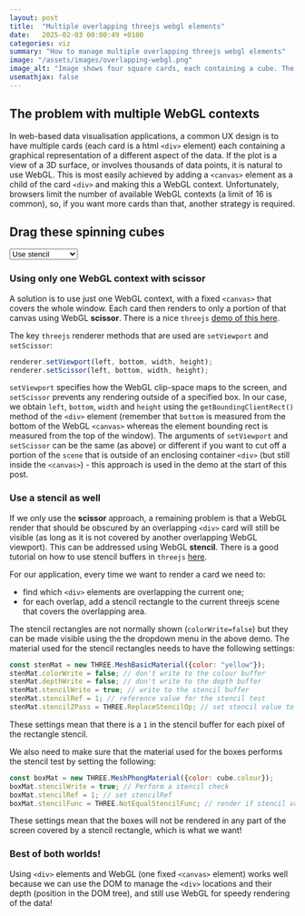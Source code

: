 ```yaml
---
layout: post
title:  "Multiple overlapping threejs webgl elements"
date:   2025-02-03 00:00:49 +0100
categories: viz
summary: "How to manage multiple overlapping threejs webgl elements"
image: "/assets/images/overlapping-webgl.png"
image_alt: "Image shows four square cards, each containing a cube. The cards are arranged at random and overlap each other."
usemathjax: false
---
```


## The problem with multiple WebGL contexts
In web-based data visualisation applications, a common UX design is to have multiple cards (each card is a html `<div>` element) each containing a graphical representation of a different aspect of the data. If the plot is a view of a 3D surface, or involves thousands of data points, it is natural to use WebGL. This is most easily achieved by adding a `<canvas>` element as a child of the card `<div>` and making this a WebGL context. Unfortunately, browsers limit the number of available WebGL contexts (a limit of 16 is common), so, if you want more cards than that, another strategy is required.


## Drag these spinning cubes
<select id="stencil">
    <option value="with">Use stencil</option>
    <option value="show">Show stencil</option>
    <option value="without">Don't use stencil</option>
</select>

<div id="target"></div>

### Using only one WebGL context with scissor
A solution is to use just one WebGL context, with a fixed `<canvas>` that covers the whole window. Each card then renders to only a portion of that canvas using WebGL **scissor**. There is a nice `threejs` [demo of this here](https://threejs.org/examples/webgl_multiple_elements.html).

The key `threejs` renderer methods that are used are `setViewport` and `setScissor`:
```js
renderer.setViewport(left, bottom, width, height);
renderer.setScissor(left, bottom, width, height);
```
`setViewport` specifies how the WebGL clip-space maps to the screen, and `setScissor` prevents any rendering outside of a specified box. In our case, we obtain `left`, `bottom`, `width` and `height` using the `getBoundingClientRect()` method of the `<div>` element (remember that `bottom` is measured from the bottom of the WebGL `<canvas>` whereas the element bounding rect is measured from the top of the window). The arguments of `setViewport` and `setScissor` can be the same (as above) or different if you want to cut off a portion of the `scene` that is outside of an enclosing container `<div>` (but still inside the `<canvas>`) - this approach is used in the demo at the start of this post.

### Use a stencil as well
If we only use the **scissor** approach, a remaining problem is that a WebGL render that should be obscured by an overlapping `<div>` card will still be visible (as long as it is not covered by another overlapping WebGL viewport). This can be addressed using WebGL **stencil**. There is a good tutorial on how to use stencil buffers in `threejs` [here](https://www.youtube.com/watch?v=X93GxW84t84).

For our application, every time we want to render a card we need to:

* find which `<div>` elements are overlapping the current one;
* for each overlap, add a stencil rectangle to the current threejs scene that covers the overlapping area.

The stencil rectangles are not normally shown (`colorWrite=false`) but they can be made visible using the the dropdown menu in the above demo. The material used for the stencil rectangles needs to have the following settings:

``` js
const stenMat = new THREE.MeshBasicMaterial({color: "yellow"});
stenMat.colorWrite = false; // don't write to the colour buffer
stenMat.depthWrite = false; // don't write to the depth buffer
stenMat.stencilWrite = true; // write to the stencil buffer
stenMat.stencilRef = 1; // reference value for the stencil test
stenMat.stencilZPass = THREE.ReplaceStencilOp; // set stencil value to 1
```

These settings mean that there is a `1` in the stencil buffer for each pixel of the rectangle stencil.  

We also need to make sure that the material used for the boxes performs the stencil test by setting the following:

```js
const boxMat = new THREE.MeshPhongMaterial({color: cube.colour});
boxMat.stencilWrite = true; // Perform a stencil check
boxMat.stencilRef = 1; // set stencilRef
boxMat.stencilFunc = THREE.NotEqualStencilFunc; // render if stencil value not equal to 1
```

These settings mean that the boxes will not be rendered in any part of the screen covered by a stencil rectangle, which is what we want!

### Best of both worlds!
Using `<div>` elements and WebGL (one fixed `<canvas>` element) works well because we can use the DOM to manage the `<div>` locations and their depth (position in the DOM tree), and still use WebGL for speedy rendering of the data!

<script type="module">
    import * as d3 from 'https://cdn.skypack.dev/d3@7.0.0'; // I like to use d3 to manage the DOM
    import * as THREE from 'https://cdn.skypack.dev/three@0.132.2';
    import { OrbitControls } from 'https://cdn.skypack.dev/three@0.132.2/examples/jsm/controls/OrbitControls.js';

    // array of objects, each with the position and colour of a div
    const cubes = [
        {idx:0, x: 10, y: 10, colour: 'red', stencilRects:[]},
        {idx:1, x: 350, y: 150, colour: 'blue', stencilRects:[]},
        {idx:2, x: 200, y: 250, colour: 'green', stencilRects:[]},
        {idx:3, x: 400, y: 50, colour: 'yellow', stencilRects:[]}
    ];

    const target = d3.select('#target');

    //set width of and height of container div
    target.style('width', '100%')
        .style('height', '500px')
        .style('border', '1px solid black')
        .style('border-radius', '5px')
        .style('overflow', 'hidden')
        .style('position', 'relative');

    // create a div (class outer-div) for each object in the cube array
    target
        .selectAll('.outer-div')
        .data(cubes)
        .enter().append('div')
            .attr('class', 'outer-div')
            .style('position', 'absolute')
            .style('left', d => d.x + 'px')
            .style('top', d => d.y + 'px')
            .style('width', '200px')
            .style('height', '200px')
            .style('background-color', 'white')
            .style('border', '2px solid lightgrey')
            .call(d3.drag()
                .on('start', function(event, d) {
                    d3.select(this).raise();
                })
                .on('drag', function(event, d) {
                    d3.select(this)
                        .style('left', `${d.x = event.x}px`)
                        .style('top', `${d.y = event.y}px`);
                })
            )
            // append an inner-div which is 20px smaller all round than the outer-div
            .append('div')
                .attr('class', 'inner-div')
                .style('position', 'absolute')
                .style('left', '20px')
                .style('top', '20px')   
                .style('width', '160px')
                .style('height', '160px')
                .on('pointerdown', function(event, d) { // stop the div from being dragged when the mouse is over the inner-div
                    event.stopPropagation();
                    event.preventDefault();
            });
            
    // one renderer for whole screen
    const renderer = new THREE.WebGLRenderer({ antialias: true, alpha: true, stencil: true });
    document.body.appendChild(renderer.domElement);
    d3.select("canvas")
        .style("position", "fixed")
        .style("left", "0px")
        .style("top", "0px")
        .style("pointer-events", "none");

    renderer.setSize(window.innerWidth, window.innerHeight);
    renderer.setScissorTest(true);
    renderer.setPixelRatio(window.devicePixelRatio);
    renderer.setAnimationLoop(renderCubes);

    // set up scene for each cube
    cubes.forEach( cube => {
        const scene = new THREE.Scene();
        const backgroundGeometry = new THREE.PlaneGeometry(1000, 1000);
        const backgroundMaterial = new THREE.MeshBasicMaterial({color: 0xd3d3d3});
        backgroundMaterial.depthWrite = false;
        backgroundMaterial.colorWrite = true;
        backgroundMaterial.stencilWrite = true;
        backgroundMaterial.stencilRef = 1;
        backgroundMaterial.stencilFunc = THREE.NotEqualStencilFunc;
        const background = new THREE.Mesh(backgroundGeometry, backgroundMaterial);
        background.material.onBeforeCompile = function( shader ){
            shader.vertexShader = shader.vertexShader.replace( `#include <project_vertex>` , 
                `gl_Position = vec4( position , 1.0 );`
            );
        }
        background.renderOrder = 9;
        scene.add(background);

        const camera = new THREE.PerspectiveCamera(45, 1, 0.1, 1000);
        camera.position.set(0, 0, 3);

        const box = new THREE.BoxGeometry(1, 1, 1);
        const boxMat = new THREE.MeshPhongMaterial({color: cube.colour});
        boxMat.stencilWrite = true;
        boxMat.stencilRef = 1;
        boxMat.stencilFunc = THREE.NotEqualStencilFunc;

        const cubeMesh = new THREE.Mesh(box, boxMat)
        cubeMesh.renderOrder = 10;
        scene.add(cubeMesh);

        // light
        const light = new THREE.DirectionalLight(0xffffff, 1);
        light.position.set(0, 0, 1);
        scene.add(light);

        //controls
        const element = d3.selectAll(".inner-div").filter(d => d.idx == cube.idx).node();
        const controls = new OrbitControls(camera, element);
        controls.enabled = true;
        controls.update();
        controls.addEventListener('change', function() {
            light.position.copy(camera.position);
        });
        controls.enableZoom = true;

        cube.scene = scene;
        cube.camera = camera;
    });

    function renderCubes() {
        const containerRect = target.node().getBoundingClientRect();
        const outerDivs = d3.selectAll(".outer-div").nodes().map(d => d.getBoundingClientRect());

        const stencilMenu = d3.select('#stencil').node().value;
        let stencilColorWrite = false;
        let stencilWrite = true;
        if (stencilMenu == 'show') {
            stencilColorWrite = true;
        } else if (stencilMenu == 'without') {
            stencilWrite = false;
        }
   
        d3.selectAll('.inner-div').each(function(d, i) { // i is the child index of the div in the parent
            const idx = d.idx;
            const cubeData = cubes.find(d => d.idx==idx); // get this cube's data
            const scene = cubeData.scene;
            const camera = cubeData.camera;
            scene.children[ 1 ].rotation.y = Date.now() * 0.001; // spin the cube

            const canvasHeight = renderer.domElement.clientHeight;

            const rect = this.getBoundingClientRect();
            const width = rect.width;
            const height = rect.height
        
            const scissorLeft = Math.max(rect.left,containerRect.left);
            const scissorRight = Math.min(rect.right,containerRect.right);
            const scissorTop = Math.max(rect.top, containerRect.top);
            const scissorBottom = Math.min(rect.bottom, containerRect.bottom);


            renderer.setScissor(scissorLeft, canvasHeight - scissorBottom, scissorRight-scissorLeft, scissorBottom - scissorTop); // set scissor to match the div
            renderer.setViewport(rect.left, canvasHeight - rect.bottom, width, height); // set viewport to match the div

            const nearerDivs = outerDivs.filter((d, j) => i < j); // get the divs that are later in the array
            const nearerDivsClipSpace = nearerDivs.map(d => { // convert to clip space
                const left = (d.left - rect.left) / width * 2 - 1;
                const right = (d.right - rect.left) / width * 2 - 1;
                const top = (rect.top + rect.height - d.top) / height * 2 - 1;
                const bottom = (rect.top + rect.height - d.bottom) / height * 2 - 1;
                let overlap = false;
        
                if (left < 1 && right > -1 && bottom < 1 && top > -1) {
                    overlap = true;
                }
                return {left, right, top, bottom, overlap};
            });
         
            const overlappingDivsClipSpace = nearerDivsClipSpace.filter(d => d.overlap);

            // remove old stencil rectangles from the scene
            cubeData.stencilRects.forEach( uuid => {
                const oldRect = scene.getObjectByProperty('uuid', uuid);
                oldRect.geometry.dispose();
                oldRect.material.dispose();
                scene.remove(oldRect);
            })
            cubeData.stencilRects = [];

            // create new stencil rectangles where there is overlap
            overlappingDivsClipSpace.forEach(d => {
                const rectangleBufferGeometryForMesh = new THREE.BufferGeometry();
                const vertices = new Float32Array([
                    d.left, d.top, 0,
                    d.right, d.top, 0,
                    d.right, d.bottom, 0,
                    d.left, d.bottom, 0
                ]);
                const indices = new Uint32Array([
                    0, 2, 1,
                    0, 3, 2
                ]);
                rectangleBufferGeometryForMesh.setAttribute('position', new THREE.BufferAttribute(vertices, 3));
                rectangleBufferGeometryForMesh.setIndex(new THREE.BufferAttribute(indices, 1));
                const stenMat = new THREE.MeshBasicMaterial({color: "yellow"});
                stenMat.colorWrite = stencilColorWrite; // default = false (don't show the colour)
                stenMat.depthWrite = false; // don't write to the depth buffer
                stenMat.stencilWrite = stencilWrite; // default is true (write to the stencil buffer)
                stenMat.stencilRef = 1; // reference value for the stencil test
                stenMat.stencilZPass = THREE.ReplaceStencilOp; // set stencil value to stencilRef if rectangle is drawn
                const rectangle = new THREE.Mesh(rectangleBufferGeometryForMesh, stenMat);
                rectangle.material.onBeforeCompile = function( shader ){ // keep rectangle fixed in clip space
                    shader.vertexShader = shader.vertexShader.replace( `#include <project_vertex>` , 
                        `gl_Position = vec4( position , 1.0 );`
                    );
                }
                rectangle.renderOrder = 0; // draw first

                cubeData.stencilRects.push(rectangle.uuid)
                scene.add(rectangle);  
                
            });

            renderer.render(scene, camera);

        });
    }

</script>






